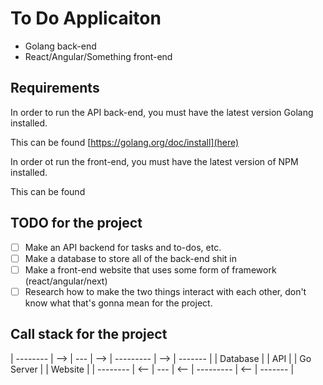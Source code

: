 # To Do Applicaiton
 - Golang back-end
 - React/Angular/Something front-end

## Requirements

In order to run the API back-end, you must have the latest version Golang installed.

This can be found [https://golang.org/doc/install](here)

In order ot run the front-end, you must have the latest version of NPM installed.

This can be found [](here)

## TODO for the project

 - [ ] Make an API backend for tasks and to-dos, etc.
 - [ ] Make a database to store all of the back-end shit in
 - [ ] Make a front-end website that uses some form of framework (react/angular/next)
 - [ ] Research how to make the two things interact with each other, don't know what that's gonna mean for the project.

## Call stack for the project
 | -------- | --> | --- | --> | --------- | --> | ------- |
 | Database |     | API |     | Go Server |     | Website |
 | -------- | <-- | --- | <-- | --------- | <-- | ------- |
